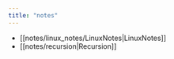 ```yaml
---
title: "notes"
---
```

- [[notes/linux_notes/LinuxNotes|LinuxNotes]]
- [[notes/recursion|Recursion]]

